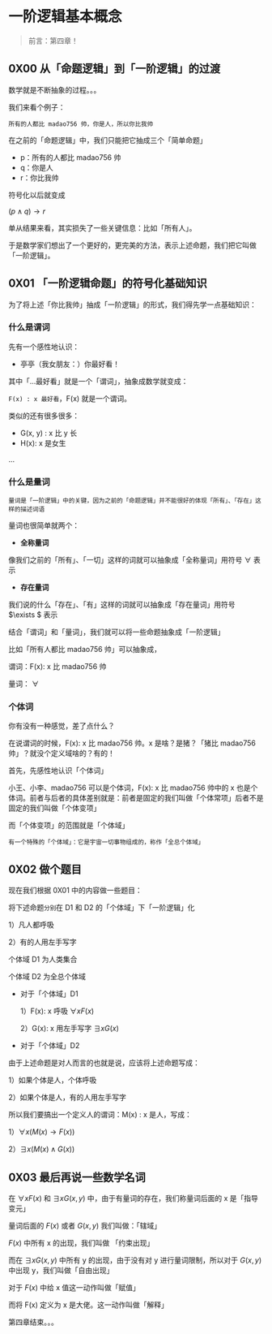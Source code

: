 # 一阶逻辑基本概念





> 前言：第四章！



## 0X00 从「命题逻辑」到「一阶逻辑」的过渡



数学就是不断抽象的过程。。。



我们来看个例子：



`所有的人都比 madao756 帅，你是人，所以你比我帅`



在之前的「命题逻辑」中，我们只能把它抽成三个「简单命题」



+ p：所有的人都比 madao756 帅
+ q：你是人
+ r：你比我帅



符号化以后就变成



$(p \wedge q) \rightarrow r$



单从结果来看，其实损失了一些关键信息：比如「所有人」。



于是数学家们想出了一个更好的，更完美的方法，表示上述命题，我们把它叫做「一阶逻辑」。



## 0X01 「一阶逻辑命题」的符号化基础知识



为了将上述「你比我帅」抽成「一阶逻辑」的形式，我们得先学一点基础知识：



### 什么是谓词



先有一个感性地认识：



+ 亭亭（我女朋友：）你最好看！



其中「...最好看」就是一个「谓词」，抽象成数学就变成：



`F(x) : x 最好看`，F(x) 就是一个谓词。



类似的还有很多很多：



+ G(x, y)  : x 比 y 长
+ H(x): x 是女生

...



### 什么是量词



`量词是「一阶逻辑」中的关键，因为之前的「命题逻辑」并不能很好的体现「所有」、「存在」这样的描述词语`





量词也很简单就两个：



+ **全称量词**



像我们之前的「所有」、「一切」这样的词就可以抽象成「全称量词」用符号 $\forall$ 表示



+ **存在量词**

  

我们说的什么「存在」、「有」这样的词就可以抽象成「存在量词」用符号 $\exists $ 表示



结合「谓词」和「量词」，我们就可以将一些命题抽象成「一阶逻辑」



比如「所有人都比 madao756 帅」可以抽象成，



谓词：F(x): x 比 madao756 帅

量词： $\forall$ 



### 个体词



你有没有一种感觉，差了点什么？



在说谓词的时候，F(x): x 比 madao756 帅。x 是啥？是猪？「猪比 madao756 帅」？就没个定义域啥的？有的！



首先，先感性地认识「个体词」



小王、小李、madao756 可以是个体词，F(x): x 比 madao756 帅中的 x 也是个体词。前者与后者的具体差别就是：前者是固定的我们叫做「个体常项」后者不是固定的我们叫做「个体变项」



而「个体变项」的范围就是「个体域」



`有一个特殊的「个体域」：它是宇宙一切事物组成的，称作「全总个体域」`





## 0X02 做个题目



现在我们根据 0X01 中的内容做一些题目：



将下述命题`分别`在 D1 和 D2 的「个体域」下「一阶逻辑」化



1）凡人都呼吸

2）有的人用左手写字



个体域 D1 为人类集合

个体域 D2 为全总个体域



+ 对于「个体域」D1

  1）F(x): x 呼吸 $\forall xF(x)$

  2）G(x): x 用左手写字 $\exists x G(x)$




+ 对于「个体域」D2



由于上述命题是对人而言的也就是说，应该将上述命题写成：



1）如果个体是人，个体呼吸

2）如果个体是人，有的人用左手写字



所以我们要搞出一个定义人的谓词：M(x) : x 是人，写成：



1）$\forall x (M(x) \rightarrow F(x))$

2）$\exists x(M(x) \wedge G(x) )$





## 0X03 最后再说一些数学名词



在 $\forall xF(x)$ 和 $\exists x G(x, y)$ 中，由于有量词的存在，我们称量词后面的 x 是「指导变元」



量词后面的 $F(x)$ 或者 $G(x, y)$ 我们叫做：「辖域」



$F(x)$ 中所有 x 的出现，我们叫做 「约束出现」



而在  $\exists x G(x, y)$  中所有 y 的出现，由于没有对 y 进行量词限制，所以对于 $G(x, y)$ 中出现 y，我们叫做「自由出现」



对于 $F(x)$ 中给 x 值这一动作叫做「赋值」



而将 F(x) 定义为 x 是大佬。这一动作叫做「解释」



第四章结束。。。







